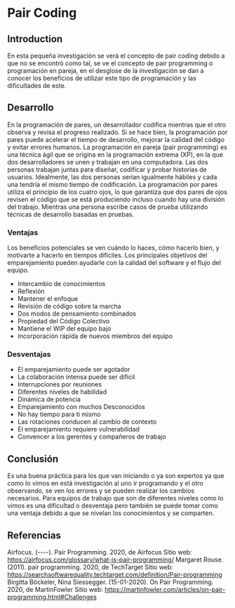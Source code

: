 # Pair Coding
## Introduction
En esta pequeña investigación se verá el concepto de pair coding debido a que no se encontró como tal, se ve el concepto de pair programming o programación en pareja, en el desglose de la investigación se dan a conocer los beneficios de utilizar este tipo de programación y las dificultades de este.
## Desarrollo
En la programación de pares, un desarrollador codifica mientras que el otro observa y revisa el progreso realizado. Si se hace bien, la programación por pares puede acelerar el tiempo de desarrollo, mejorar la calidad del código y evitar errores humanos.
La programación en pareja (pair programming) es una técnica ágil que se origina en la programación extrema (XP), en la que dos desarrolladores se unen y trabajan en una computadora. Las dos personas trabajan juntas para diseñar, codificar y probar historias de usuarios. Idealmente, las dos personas serían igualmente hábiles y cada una tendría el mismo tiempo de codificación.
La programación por pares utiliza el principio de los cuatro ojos, lo que garantiza que dos pares de ojos revisen el código que se está produciendo incluso cuando hay una división del trabajo. Mientras una persona escribe casos de prueba utilizando técnicas de desarrollo basadas en pruebas.
### Ventajas
Los beneficios potenciales se ven cuándo lo haces, cómo hacerlo bien, y motivarte a hacerlo en tiempos difíciles. Los principales objetivos del emparejamiento pueden ayudarle con la calidad del software y el flujo del equipo.
- Intercambio de conocimientos
- Reflexión
- Mantener el enfoque
- Revisión de código sobre la marcha
- Dos modos de pensamiento combinados
- Propiedad del Código Colectivo
- Mantiene el WIP del equipo bajo
- Incorporación rápida de nuevos miembros del equipo
### Desventajas
- El emparejamiento puede ser agotador
- La colaboración intensa puede ser difícil
- Interrupciones por reuniones
- Diferentes niveles de habilidad
- Dinámica de potencia
- Emparejamiento con muchos Desconocidos
- No hay tiempo para ti mismo
- Las rotaciones conducen al cambio de contexto
- El emparejamiento requiere vulnerabilidad
- Convencer a los gerentes y compañeros de trabajo
## Conclusión
Es una buena práctica para los que van iniciando o ya son expertos ya que como lo vimos en está investigación al uno ir programando y el otro observando, se ven los errores y se pueden realizar los cambios necesarios.
Para equipos de trabajo que son de diferentes niveles como lo vimos es una dificultad o desventaja pero también se puede tomar como una ventaja debido a que se nivelan los conocimientos y se comparten.
## Referencias
Airfocus. (----). Pair Programming. 2020, de Airfocus Sitio web: https://airfocus.com/glossary/what-is-pair-programming/
Margaret Rouse. (2011). pair programming. 2020, de TechTarget Sitio web: https://searchsoftwarequality.techtarget.com/definition/Pair-programming
Birgitta Böckeler, Nina Siessegger. (15-01-2020). On Pair Programming. 2020, de MartinFowler Sitio web: https://martinfowler.com/articles/on-pair-programming.html#Challenges
